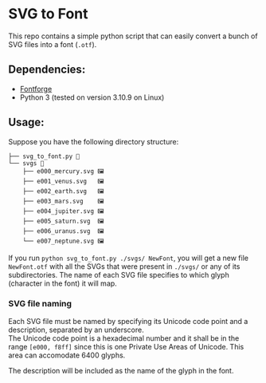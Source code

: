 # SVG to Font

This repo contains a simple python script that can easily convert a bunch of SVG files into a font (`.otf`).

## Dependencies:

- [Fontforge](https://fontforge.org)
- Python 3 (tested on version 3.10.9 on Linux)

## Usage:

Suppose you have the following directory structure:

```
├── svg_to_font.py 🐍
└── svgs 📁
    ├── e000_mercury.svg 🖼️
    ├── e001_venus.svg   🖼️
    ├── e002_earth.svg   🖼️
    ├── e003_mars.svg    🖼️
    ├── e004_jupiter.svg 🖼️
    ├── e005_saturn.svg  🖼️
    ├── e006_uranus.svg  🖼️
    └── e007_neptune.svg 🖼️
```

If you run `python svg_to_font.py ./svgs/ NewFont`, you will get a new file `NewFont.otf` with all the SVGs that were present in `./svgs/` or any of its subdirectories. The name of each SVG file specifies to which glyph (character in the font) it will map.

### SVG file naming

Each SVG file must be named by specifying its Unicode code point and a description, separated by an underscore.  
The Unicode code point is a hexadecimal number and it shall be in the range `[e000, f8ff]` since this is one Private Use Areas of Unicode. This area can accomodate 6400 glyphs.

The description will be included as the name of the glyph in the font.
